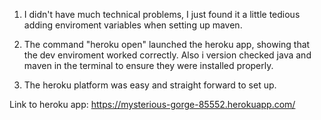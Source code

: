 
1. I didn't have much technical problems, I just found it a little tedious adding enviroment variables when setting up maven.

2. The command "heroku open" launched the heroku app, showing that the dev enviroment worked correctly. Also i version checked java and maven in the terminal to ensure they were installed properly.

3. The heroku platform was easy and straight forward to set up.

Link to heroku app: https://mysterious-gorge-85552.herokuapp.com/
